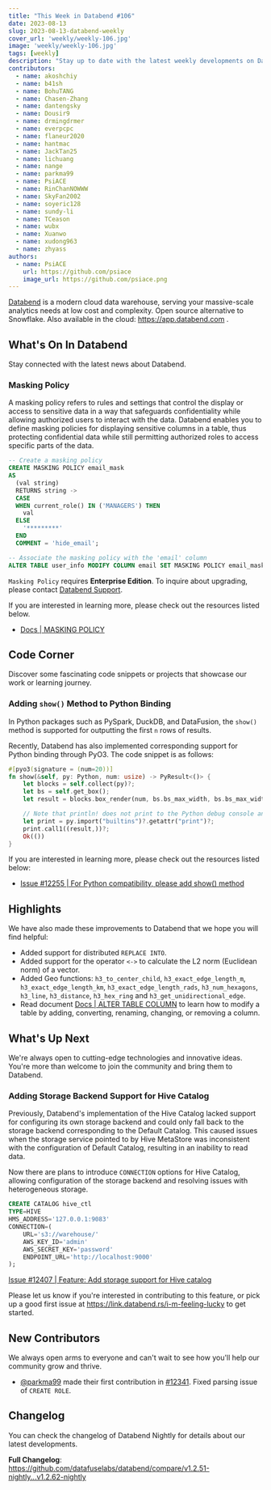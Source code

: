 ```yaml
---
title: "This Week in Databend #106"
date: 2023-08-13
slug: 2023-08-13-databend-weekly
cover_url: 'weekly/weekly-106.jpg'
image: 'weekly/weekly-106.jpg'
tags: [weekly]
description: "Stay up to date with the latest weekly developments on Databend!"
contributors:
  - name: akoshchiy
  - name: b41sh
  - name: BohuTANG
  - name: Chasen-Zhang
  - name: dantengsky
  - name: Dousir9
  - name: drmingdrmer
  - name: everpcpc
  - name: flaneur2020
  - name: hantmac
  - name: JackTan25
  - name: lichuang
  - name: nange
  - name: parkma99
  - name: PsiACE
  - name: RinChanNOWWW
  - name: SkyFan2002
  - name: soyeric128
  - name: sundy-li
  - name: TCeason
  - name: wubx
  - name: Xuanwo
  - name: xudong963
  - name: zhyass
authors:
  - name: PsiACE
    url: https://github.com/psiace
    image_url: https://github.com/psiace.png
---
```


[Databend](https://github.com/datafuselabs/databend) is a modern cloud data warehouse, serving your massive-scale analytics needs at low cost and complexity. Open source alternative to Snowflake. Also available in the cloud: <https://app.databend.com> .

## What's On In Databend

Stay connected with the latest news about Databend.

### Masking Policy

A masking policy refers to rules and settings that control the display or access to sensitive data in a way that safeguards confidentiality while allowing authorized users to interact with the data. Databend enables you to define masking policies for displaying sensitive columns in a table, thus protecting confidential data while still permitting authorized roles to access specific parts of the data.

```sql
-- Create a masking policy
CREATE MASKING POLICY email_mask
AS
  (val string)
  RETURNS string ->
  CASE
  WHEN current_role() IN ('MANAGERS') THEN
    val
  ELSE
    '*********'
  END
  COMMENT = 'hide_email';

-- Associate the masking policy with the 'email' column
ALTER TABLE user_info MODIFY COLUMN email SET MASKING POLICY email_mask;
```

`Masking Policy` requires **Enterprise Edition**. To inquire about upgrading, please contact [Databend Support](https://www.databend.com/contact-us).

If you are interested in learning more, please check out the resources listed below.

- [Docs | MASKING POLICY](https://databend.rs/doc/sql-commands/ddl/mask-policy/)

## Code Corner

Discover some fascinating code snippets or projects that showcase our work or learning journey.

### Adding `show()` Method to Python Binding

In Python packages such as PySpark, DuckDB, and DataFusion, the `show()` method is supported for outputting the first `n` rows of results.

Recently, Databend has also implemented corresponding support for Python binding through PyO3. The code snippet is as follows:

```rust
#[pyo3(signature = (num=20))]
fn show(&self, py: Python, num: usize) -> PyResult<()> {
    let blocks = self.collect(py)?;
    let bs = self.get_box();
    let result = blocks.box_render(num, bs.bs_max_width, bs.bs_max_width);

    // Note that println! does not print to the Python debug console and is not visible in notebooks for instance
    let print = py.import("builtins")?.getattr("print")?;
    print.call1((result,))?;
    Ok(())
}
```

If you are interested in learning more, please check out the resources listed below:

- [Issue #12255 | For Python compatibility, please add show() method](https://github.com/datafuselabs/databend/issues/12255)

## Highlights

We have also made these improvements to Databend that we hope you will find helpful:

- Added support for distributed `REPLACE INTO`.
- Added support for the operator `<->` to calculate the L2 norm (Euclidean norm) of a vector.
- Added Geo functions: `h3_to_center_child`, `h3_exact_edge_length_m`, `h3_exact_edge_length_km`, `h3_exact_edge_length_rads`, `h3_num_hexagons`, `h3_line`, `h3_distance`, `h3_hex_ring` and `h3_get_unidirectional_edge`.
- Read document [Docs | ALTER TABLE COLUMN](https://databend.rs/doc/sql-commands/ddl/table/alter-table-column) to learn how to modify a table by adding, converting, renaming, changing, or removing a column.

## What's Up Next

We're always open to cutting-edge technologies and innovative ideas. You're more than welcome to join the community and bring them to Databend.

### Adding Storage Backend Support for Hive Catalog

Previously, Databend's implementation of the Hive Catalog lacked support for configuring its own storage backend and could only fall back to the storage backend corresponding to the Default Catalog. This caused issues when the storage service pointed to by Hive MetaStore was inconsistent with the configuration of Default Catalog, resulting in an inability to read data.

Now there are plans to introduce `CONNECTION` options for Hive Catalog, allowing configuration of the storage backend and resolving issues with heterogeneous storage.

```sql
CREATE CATALOG hive_ctl
TYPE=HIVE
HMS_ADDRESS='127.0.0.1:9083'
CONNECTION=(
    URL='s3://warehouse/'
    AWS_KEY_ID='admin'
    AWS_SECRET_KEY='password'
    ENDPOINT_URL='http://localhost:9000'
);
```

[Issue #12407 | Feature: Add storage support for Hive catalog](https://github.com/datafuselabs/databend/issues/12407)

Please let us know if you're interested in contributing to this feature, or pick up a good first issue at <https://link.databend.rs/i-m-feeling-lucky> to get started.

## New Contributors

We always open arms to everyone and can't wait to see how you'll help our community grow and thrive.

* [@parkma99](https://github.com/parkma99) made their first contribution in [#12341](https://github.com/datafuselabs/databend/pull/12341). Fixed parsing issue of `CREATE ROLE`.

## Changelog

You can check the changelog of Databend Nightly for details about our latest developments.

**Full Changelog**: <https://github.com/datafuselabs/databend/compare/v1.2.51-nightly...v1.2.62-nightly>
